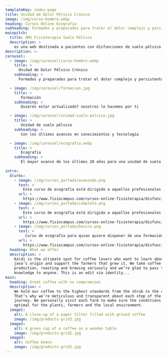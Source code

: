 ```yaml
---
templateKey: index-page
title: Unidad de Dolor Pélvico Crónico
image: /img/curso-hombre.webp
heading: Cursos Online Ecografia
subheading: Formados y preparados para tratar el dolor complejo y persistente
mainpitch:
  title: AMS Fisioterapia Suelo Pélvico
  description: >
    es una web destinada a pacientes con disfunciones de suelo pélvico y/o problemas de dolor pélvico crónico, así como a fisioterapeutas que quieren formarse en este campo. 20 años de experiencia clínica, 15 años realizando cursos de formación de postgrado en las mejores universidades españolas, la tecnología más avanzada y la constante actualización del equipo de profesionales que dirige el Dr. Antonio Meldaña Sánchez en la evidencia científica publicada son la base de nuestro trabajo.
description: >-
carousel: 
  - image: /img/carousel/curso-hombre.webp
    title: >
      Unidad de Dolor Pélvico Crónico
    subheading: >
      Formados y preparados para tratar el dolor complejo y persistente

  - image: /img/carousel/formacion.jpg
    title: >
       Formación
    subheading: >
       Quieres estar actualizado? nosotros lo hacemos por ti

  - image: /img/carousel/unidad-suelo-pelvico.jpg
    title: >
       Unidad de suelo pélvico
    subheading: >
       Con los últimos avances en conocimientos y tecnología

  - image: /img/carousel/ecografia.webp
    title: >
       Ecografia
    subheading: >
       El mayor avance de los últimos 20 años para una unidad de suelo pélvico
 
intro:
  blurbs:    
    - image: /img/cursos_portada/avanzado.png
      text: >
        Este curso de ecografía está dirigido a aquellos profesionales sanitarios que quieren profundizar en el conocimiento de las posibilidades del uso de la ecografía en el campo de la fisioterapia de suelo pélvico y en su aplicación práctica. Ecografía en el campo del dolor pélvico, en el hombre, el niño/a y la valoración del diafragma toracico, son los ámbitos en los que podrá mejorar su técnica ecográfica.
      url: >
        https://www.fisiocampus.com/cursos-online-fisioterapia/disfunciones-abdomino-perineales-ecodap-teoria-practica-y-aplicaciones-clinicas-avanzado
    - image: /img/cursos_portada/completo.png
      text: >
        Este curso de ecografía está dirigido a aquellos profesionales sanitarios que quieren profundizar en el conocimiento de las posibilidades del uso de la ecografía en el campo de la fisioterapia de suelo pélvico y en su aplicación práctica. Ecografía en el campo del dolor pélvico, en el hombre, el niño/a y la valoración del diafragma toracico, son los ámbitos en los que podrá mejorar su técnica ecográfica.
      url: >
        https://www.fisiocampus.com/cursos-online-fisioterapia/disfunciones-abdomino-perineales-ecodap-teoria-practica-y-aplicaciones-clinicas-completo
    - image: /img/cursos_portada/basico.png
      text: >
         Curso de ecografía para quien quiere disponer de una formación práctica en las técnicas básicas de ecografía en el campo de la fisioterapia de suelo pélvico. Te permitirá mejorar de forma exponencial la precisión en la valoración de tus pacientes y te abrirá la posibilidad de realizar tratamientos que sólo la imagen ecográfica puede hacer. Material al que siempre podrás acceder y que te guiará en cualquier exploración funcional ecográfica que habitualmente se realiza en fisioterapia de suelo pélvico.
      url: >
        https://www.fisiocampus.com/cursos-online-fisioterapia/disfunciones-abdomino-perineales-ecodap-teoria-practica-y-aplicaciones-clinicas-basico
  heading: What we offer
  description: >
    Kaldi is the ultimate spot for coffee lovers who want to learn about their
    java’s origin and support the farmers that grew it. We take coffee
    production, roasting and brewing seriously and we’re glad to pass that
    knowledge to anyone. This is an edit via identity...
main:
  heading: Great coffee with no compromises
  description: >
    We hold our coffee to the highest standards from the shrub to the cup.
    That’s why we’re meticulous and transparent about each step of the coffee’s
    journey. We personally visit each farm to make sure the conditions are
    optimal for the plants, farmers and the local environment.
  image1:
    alt: A close-up of a paper filter filled with ground coffee
    image: /img/products-grid3.jpg
  image2:
    alt: A green cup of a coffee on a wooden table
    image: /img/products-grid2.jpg
  image3:
    alt: Coffee beans
    image: /img/products-grid1.jpg
---
```

